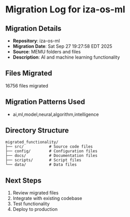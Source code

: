 # Migration Log for iza-os-ml

## Migration Details
- **Repository**: iza-os-ml
- **Migration Date**: Sat Sep 27 19:27:58 EDT 2025
- **Source**: MEMU folders and files
- **Description**: AI and machine learning functionality

## Files Migrated
   16756 files migrated

## Migration Patterns Used
- ai,ml,model,neural,algorithm,intelligence

## Directory Structure
```
migrated_functionality/
├── src/           # Source code files
├── config/        # Configuration files
├── docs/          # Documentation files
├── scripts/       # Script files
└── data/          # Data files
```

## Next Steps
1. Review migrated files
2. Integrate with existing codebase
3. Test functionality
4. Deploy to production

